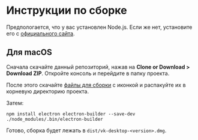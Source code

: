 # Инструкции по сборке

Предпологается, что у вас установлен Node.js. Если же нет, установите его с [официального сайта](https://nodejs.org).

## Для macOS

Сначала скачайте данный репозиторий, нажав на **Clone or Download > Download ZIP**. Откройте консоль и перейдите в папку проекта.

После этого скачайте [файлы для сборки](https://handlerug.me/vk-desktop/build-files-macos.zip) с иконкой и распакуйте их в корневую директорию проекта.

Затем:

```
npm install electron electron-builder --save-dev
./node_modules/.bin/electron-builder
```

Готово, сборка будет лежать в `dist/vk-desktop-<version>.dmg`.
